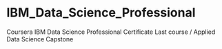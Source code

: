 # IBM_Data_Science_Professional
Coursera IBM Data Science Professional Certificate
Last course / Applied Data Science Capstone

